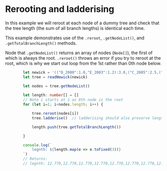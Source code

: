 # Rerooting and ladderising

In this example we will reroot at each node of a dummy tree and check that the tree length (the sum of all branch lengths) is identical each time.

This example demonstrates use of the `.reroot`, `.getNodeList()`, and `.getTotalBranchLength()` methods.

Node that `.getNodeList()` returns an array of nodes (`Node[]`), the first of which is always the root. `.reroot()` throws an error if you try to reroot at the root, which is why we start out loop from the 1st rather than 0th node below.

```typescript
        let newick = '(("D_2000":1.0,"E_2003":1.2):3.0,("C_2005":2.5,("A_2010":1.8,"B_2011":1.07):1.0):1.2):4.0;'
        let tree = readNewick(newick)

        let nodes = tree.getNodeList()
        
        let length: number[] = []
        // Note i starts at 1 as 0th node is the root
        for (let i=1; i<nodes.length; i++) {

            tree.reroot(nodes[i])
            tree.ladderise()  // ladderising should also preserve length

            length.push(tree.getTotalBranchLength())

        }

        console.log(`
            legnth: ${length.map(e => e.toFixed(3))}
        `)
        // Returns:
        // legnth: 12.770,12.770,12.770,12.770,12.770,12.770,12.770,12.770
```

